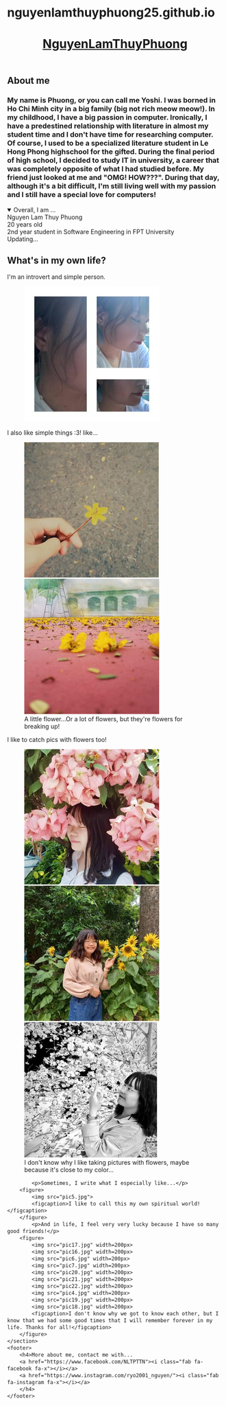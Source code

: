 # nguyenlamthuyphuong25.github.io
<html lang="en">
<head>
	<meta charset="UTF-8">
	<title>Phuong's profile</title>
	<link rel="stylesheet" href="Myprofile.css">
	<script src="https://kit.fontawesome.com/d6ddd70e96.js" crossorigin="anonymous"></script>
</head>
<header>
	<h1><u>NguyenLamThuyPhuong</u></h1>
</header>
<body>
	<section>
		<h2>About me</h2>
		<h3>My name is Phuong, or you can call me Yoshi. I was borned in Ho Chi Minh city in a big family (big not rich meow meow!). In my childhood, I have a big passion in computer. Ironically, I have a predestined relationship with literature in almost my student time and I don't have time for researching computer. Of course, I used to be a specialized literature student in Le Hong Phong highschool for the gifted. During the final period of high school, I decided to study IT in university, a career that was completely opposite of what I had studied before. My friend just looked at me and "OMG! HOW???". During that day, although it's a bit difficult, I'm still living well with my passion and I still have a special love for computers!</h3>
		<details open>
			<summary>Overall, I am ...</summary> 
			<div>Nguyen Lam Thuy Phuong</div>
			<div>20 years old</div>
			<div>2nd year student in Software Engineering in FPT University</div>
			<div>Updating...</div>
		</details>
	</section>
	<section>
		<h2>What's in my own life?</h2>
			<p>I'm an introvert and simple person. </p>
		<figure>
			<img src="pic1.jpg">
		</figure>
			<p>I also like simple things :3! like...</p>
		<figure>
			<img src="pic9.jpg">
			<img src="pic3.jpg">
			<figcaption>A little flower...Or a lot of flowers, but they're flowers for breaking up!</figcaption>
		</figure>
			<p>I like to catch pics with flowers too!</p>
		<figure>
			<img src="pic10.jpg">
			<img src="pic13.jpg">
			<img src="pic14.jpg">
			<figcaption>I don't know why I like taking pictures with flowers, maybe because it's close to my color...</figcaption>
		</figure>

			<p>Sometimes, I write what I especially like...</p>
		<figure>
			<img src="pic5.jpg">
			<figcaption>I like to call this my own spiritual world!</figcaption>
		</figure>
			<p>And in life, I feel very very lucky because I have so many good friends!</p>
		<figure>
			<img src="pic17.jpg" width=200px>
			<img src="pic16.jpg" width=200px>
			<img src="pic6.jpg" width=200px>
			<img src="pic7.jpg" width=200px>
			<img src="pic20.jpg" width=200px>
			<img src="pic21.jpg" width=200px>
			<img src="pic22.jpg" width=200px>
			<img src="pic4.jpg" width=200px>
			<img src="pic19.jpg" width=200px>
			<img src="pic18.jpg" width=200px>
			<figcaption>I don't know why we got to know each other, but I know that we had some good times that I will remember forever in my life. Thanks for all!</figcaption>
		</figure>
	</section>
	<footer>
		<h4>More about me, contact me with...
		<a href="https://www.facebook.com/NLTPTTN"><i class="fab fa-facebook fa-x"></i></a>
		<a href="https://www.instagram.com/ryo2001_nguyen/"><i class="fab fa-instagram fa-x"></i></a>
		</h4>
	</footer>
</body>
</html>

